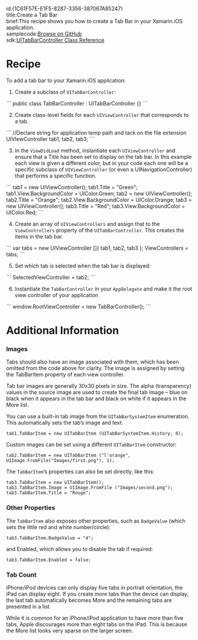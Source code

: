 id:{1C61F57E-E1F5-8287-3356-387067A85247}  
title:Create a Tab Bar  
brief:This recipe shows you how to create a Tab Bar in your Xamarin.iOS application.  
samplecode:[Browse on GitHub](https://github.com/xamarin/recipes/tree/master/ios/content_controls/tab_bar/create_a_tab_bar)  
sdk:[UITabBarController Class Reference](https://developer.apple.com/library/ios/#documentation/UIKit/Reference/UITabBarController_Class/Reference/Reference.html)  

<a name="Recipe" class="injected"></a>


# Recipe

To add a tab bar to your Xamarin.iOS application:

<ol start="1">
	<li>Create a subclass of <code>UITabBarController</code>:</li>
</ol>
```
public class TabBarController : UITabBarController {}
```
<ol start="2">
	<li>Create class-level fields for each <code>UIViewController</code> that corresponds to a tab.</li>
</ol>
```
//Declare string for application temp path and tack on the file extension
UIVIewController tab1, tab2, tab3;
```
<ol start="3">
	<li>In the <code>ViewDidLoad</code> method, instantiate each <code>UIViewController</code> and ensure that a Title has been set to display on the tab bar. In this example each view is given a different color, but in your code each one will be a specific subclass of <code>UIViewController</code> (or even a UINavigationController) that performs a specific function. </li>
</ol>
```
tab1 = new UIViewController();
tab1.Title = "Green";
tab1.View.BackgroundColor = UIColor.Green;
tab2 = new UIViewController();
tab2.Title = "Orange";
tab2.View.BackgroundColor = UIColor.Orange;
tab3 = new UIViewController();
tab3.Title = "Red";
tab3.View.BackgroundColor = UIColor.Red;
```
<ol start="4">
	<li>Create an array of <code>UIViewControllers</code> and assign that to the <code>ViewControllers</code> property of the <code>UITabBarController</code>. This creates the items in the tab bar. </li>
</ol>
```
var tabs = new UIViewController []{
	tab1, tab2, tab3
	};
ViewControllers = tabs;
```
<ol start="5">
	<li>Set which tab is selected when the tab bar is displayed: </li>
</ol>
```
SelectedViewController = tab2;
```
<ol start="6">
	<li>Instantiate the <code>TabBarController</code> in your <code>AppDelegate</code> and make it the root view controller of your application </li>
</ol>
```
window.RootViewController = new TabBarController();
```

 <a name="Additional_Information" class="injected"></a>


# Additional Information

 <a name="Images" class="injected"></a>


### Images

Tabs should also have an image associated with them, which has been omitted
from the code above for clarity. The image is assigned by setting the TabBarItem
property of each view controller.

Tab bar images are generally 30x30 pixels in size. The alpha (transparency)
values in the source image are used to create the final tab image – blue on
black when it appears in the tab bar and black on white if it appears in the
More list.

You can use a built-in tab image from the `UITabBarSystemItem` enumeration.
This automatically sets the tab’s image and text.

```
tab1.TabBarItem = new UITabBarItem (UITabBarSystemItem.History, 0);
```

Custom images can be set using a different `UITabBarItem` constructor:

```
tab2.TabBarItem = new UITabBarItem ("l'orange", UIImage.FromFile("Images/first.png"), 1);
```

The `TabBarItem`’s properties can also be set directly, like this:

```
tab3.TabBarItem = new UITabBarItem();
tab3.TabBarItem.Image = UIImage.FromFile ("Images/second.png");
tab3.TabBarItem.Title = "Rouge";
```

 <a name="Other_Properties" class="injected"></a>


### Other Properties

The `TabBarItem` also exposes other properties, such as `BadgeValue` (which sets
the little red and white number/circle):

```
tab3.TabBarItem.BadgeValue = "4";
```

and Enabled, which allows you to disable the tab if required:

```
tab3.TabBarItem.Enabled = false;
```

 <a name="Tab_Count" class="injected"></a>


### Tab Count

iPhone/iPod devices can only display five tabs in portrait orientation, the
iPad can display eight. If you create more tabs than the device can display, the
last tab automatically becomes More and the remaining tabs are presented in a
list.

While it is common for an iPhone/iPod application to have more than five
tabs, Apple discourages more than eight tabs on the iPad. This is because the
More list looks very sparse on the larger screen.
